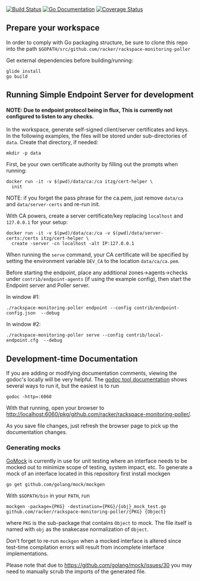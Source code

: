 [![Build Status](https://travis-ci.org/racker/rackspace-monitoring-poller.svg?branch=master)](https://travis-ci.org/racker/rackspace-monitoring-poller)
[![Go Documentation](https://godoc.org/github.com/racker/rackerspace-monitoring-poller?status.svg)](https://godoc.org/github.com/racker/rackspace-monitoring-poller)
[![Coverage Status](https://coveralls.io/repos/github/racker/rackspace-monitoring-poller/badge.svg?branch=master)](https://coveralls.io/github/racker/rackspace-monitoring-poller?branch=master)

## Prepare your workspace

In order to comply with Go packaging structure, be sure to clone this repo 
into the path `$GOPATH/src/github.com/racker/rackspace-monitoring-poller`

Get external dependencies before building/running:

```
glide install
go build
```

## Running Simple Endpoint Server for development

#### NOTE: Due to endpoint protocol being in flux, This is currently not configured to listen to any checks.

In the workspace, generate self-signed client/server certificates and keys. In the following examples, the files
will be stored under sub-directories of `data`. Create that directory, if needed:

```
mkdir -p data
```
 
First, be your own certificate authority by filling out the prompts when running:

```
docker run -it -v $(pwd)/data/ca:/ca itzg/cert-helper \
  init
```

NOTE: if you forget the pass phrase for the ca.pem, just remove `data/ca` and `data/server-certs` and re-run init.

With CA powers, create a server certificate/key replacing `localhost` and `127.0.0.1` for your setup:

```
docker run -it -v $(pwd)/data/ca:/ca -v $(pwd)/data/server-certs:/certs itzg/cert-helper \
  create -server -cn localhost -alt IP:127.0.0.1
```

When running the `serve` command, your CA certificate will be specified by setting the environment variable `DEV_CA`
to the location `data/ca/ca.pem`.

Before starting the endpoint, place any additional zones->agents->checks under `contrib/endpoint-agents` (if using the example config), then
start the Endpoint server and Poller server.

In window #1:

    ./rackspace-monitoring-poller endpoint --config contrib/endpoint-config.json  --debug
    
In window #2:

    ./rackspace-monitoring-poller serve --config contrib/local-endpoint.cfg  --debug
    
## Development-time Documentation

If you are adding or modifying documentation comments, viewing the godoc's locally will be very helpful. 
The [godoc tool documentation](https://godoc.org/golang.org/x/tools/cmd/godoc) shows several ways to
run it, but the easiest is to run

    godoc -http=:6060
    
With that running, open your browser to [http://localhost:6060/pkg/github.com/racker/rackspace-monitoring-poller/]().

As you save file changes, just refresh the browser page to pick up the documentation changes.

### Generating mocks

[GoMock](https://github.com/golang/mock) is currently in use for unit testing where an interface needs to be mocked out to minimize scope of testing,
system impact, etc. To generate a mock of an interface located in this repository first install mockgen

```
go get github.com/golang/mock/mockgen
```

With `$GOPATH/bin` in your `PATH`, run 

```
mockgen -package={PKG} -destination={PKG}/{obj}_mock_test.go github.com/racker/rackspace-monitoring-poller/{PKG} {Object}
```

where `PKG` is the sub-package that contains `Object` to mock. The file itself is named with `obj` as the snakecase
normalization of `Object`.

Don't forget to re-run `mockgen` when a mocked interface is altered since test-time compilation errors will result
from incomplete interface implementations.

Please note that due to https://github.com/golang/mock/issues/30 you may need to manually scrub the imports of 
the generated file.